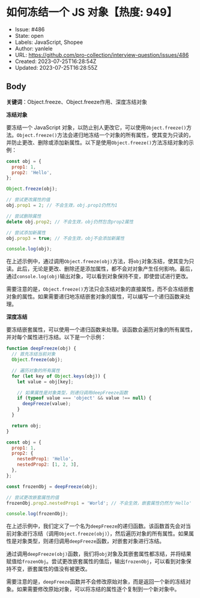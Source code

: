 # 如何冻结一个 JS 对象【热度: 949】

- Issue: #486
- State: open
- Labels: JavaScript, Shopee
- Author: yanlele
- URL: https://github.com/pro-collection/interview-question/issues/486
- Created: 2023-07-25T16:28:54Z
- Updated: 2023-07-25T16:28:55Z

## Body

**关键词**：Object.freeze、Object.freeze作用、深度冻结对象

**冻结对象**

要冻结一个 JavaScript 对象，以防止别人更改它，可以使用`Object.freeze()`方法。`Object.freeze()`方法会递归地冻结一个对象的所有属性，使其变为只读的，并防止更改、删除或添加新属性。以下是使用`Object.freeze()`方法冻结对象的示例：

```javascript
const obj = {
  prop1: 1,
  prop2: 'Hello',
};

Object.freeze(obj);

// 尝试更改属性的值
obj.prop1 = 2; // 不会生效，obj.prop1仍然为1

// 尝试删除属性
delete obj.prop2; // 不会生效，obj仍然包含prop2属性

// 尝试添加新属性
obj.prop3 = true; // 不会生效，obj不会添加新属性

console.log(obj);
```

在上述示例中，通过调用`Object.freeze(obj)`方法，将`obj`对象冻结，使其变为只读。此后，无论是更改、删除还是添加属性，都不会对对象产生任何影响。最后，通过`console.log(obj)`输出对象，可以看到对象保持不变，即使尝试进行更改。

需要注意的是，`Object.freeze()`方法只会冻结对象的直接属性，而不会冻结嵌套对象的属性。如果需要递归地冻结嵌套对象的属性，可以编写一个递归函数来处理。


**深度冻结**

要冻结嵌套属性，可以使用一个递归函数来处理。该函数会遍历对象的所有属性，并对每个属性进行冻结。以下是一个示例：

```javascript
function deepFreeze(obj) {
  // 首先冻结当前对象
  Object.freeze(obj);

  // 遍历对象的所有属性
  for (let key of Object.keys(obj)) {
    let value = obj[key];

    // 如果属性是对象类型，则递归调用deepFreeze函数
    if (typeof value === 'object' && value !== null) {
      deepFreeze(value);
    }
  }

  return obj;
}

const obj = {
  prop1: 1,
  prop2: {
    nestedProp1: 'Hello',
    nestedProp2: [1, 2, 3],
  },
};

const frozenObj = deepFreeze(obj);

// 尝试更改嵌套属性的值
frozenObj.prop2.nestedProp1 = 'World'; // 不会生效，嵌套属性仍然为'Hello'

console.log(frozenObj);
```

在上述示例中，我们定义了一个名为`deepFreeze`的递归函数。该函数首先会对当前对象进行冻结（调用`Object.freeze(obj)`），然后遍历对象的所有属性。如果属性是对象类型，则递归调用`deepFreeze`函数，对嵌套对象进行冻结。

通过调用`deepFreeze(obj)`函数，我们将`obj`对象及其嵌套属性都冻结，并将结果赋值给`frozenObj`。尝试更改嵌套属性的值后，输出`frozenObj`，可以看到对象保持不变，嵌套属性的值没有被更改。

需要注意的是，`deepFreeze`函数并不会修改原始对象，而是返回一个新的冻结对象。如果需要修改原始对象，可以将冻结的属性逐个复制到一个新对象中。

